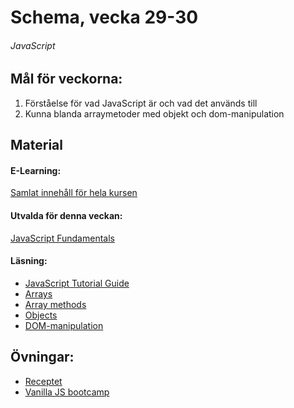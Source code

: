 # Schema, vecka 29-30

###### JavaScript

## Mål för veckorna:
1. Förståelse för vad JavaScript är och vad det används till
2. Kunna blanda arraymetoder med objekt och dom-manipulation 

## Material
#### E-Learning:
[Samlat innehåll för hela kursen](https://github.com/Lexicon-Frontend-2024/e-learning-material/edit/main/README.md)
#### Utvalda för denna veckan:
[JavaScript Fundamentals](https://app.pluralsight.com/library/courses/fundamentals-javascript/table-of-contents)
#### Läsning:
* [JavaScript Tutorial Guide](https://www.w3schools.com/js/)
* [Arrays](https://www.w3schools.com/js/js_arrays.asp)
* [Array methods](https://developer.mozilla.org/en-US/docs/Web/JavaScript/Reference/Global_Objects/Array)
* [Objects](https://www.w3schools.com/js/js_objects.asp)
* [DOM-manipulation](https://www.w3schools.com/js/js_htmldom_methods.asp)

## Övningar:
* [Receptet](https://github.com/Lexicon-Frontend-2024/exercise-js-recipe-manipulation/tree/main)
* [Vanilla JS bootcamp]()

